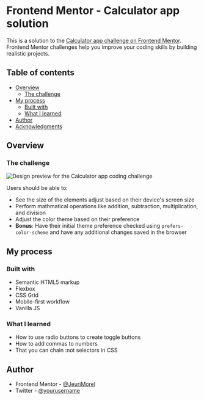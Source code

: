 # Frontend Mentor - Calculator app solution

This is a solution to the [Calculator app challenge on Frontend Mentor](https://www.frontendmentor.io/challenges/calculator-app-9lteq5N29). Frontend Mentor challenges help you improve your coding skills by building realistic projects.

## Table of contents

- [Overview](#overview)
  - [The challenge](#the-challenge)
- [My process](#my-process)
  - [Built with](#built-with)
  - [What I learned](#what-i-learned)
- [Author](#author)
- [Acknowledgments](#acknowledgments)

## Overview

### The challenge

![Design preview for the Calculator app coding challenge](./design/desktop-preview.jpg)

Users should be able to:

- See the size of the elements adjust based on their device's screen size
- Perform mathmatical operations like addition, subtraction, multiplication, and division
- Adjust the color theme based on their preference
- **Bonus**: Have their initial theme preference checked using `prefers-color-scheme` and have any additional changes saved in the browser

## My process

### Built with

- Semantic HTML5 markup
- Flexbox
- CSS Grid
- Mobile-first workflow
- Vanilla JS

### What I learned

- How to use radio buttons to create toggle buttons
- How to add commas to numbers
- That you can chain :not selectors in CSS

## Author

- Frontend Mentor - [@JeuriMorel](https://www.frontendmentor.io/profile/JeuriMorel)
- Twitter - [@yourusername](https://www.twitter.com/yourusername)
